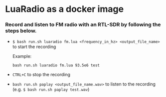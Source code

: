 # LuaRadio as a docker image

### Record and listen to FM radio with an RTL-SDR by following the steps below. 

- `$ bash run.sh luaradio fm.lua <frequency_in_hz> <output_file_name>` to start the recording 

  Example: 
  ```
  bash run.sh luaradio fm.lua 93.5e6 test
  ```

- `CTRL+C` to stop the recording
- `bash run.sh paplay <output_file_name.wav>` to listen to the recording (e.g. `$ bash run.sh paplay test.wav`)
